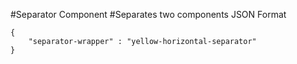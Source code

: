 #Separator Component
#Separates two components
JSON Format
```
{
    "separator-wrapper" : "yellow-horizontal-separator"
}
```

<!-- Separator classes available: yellow-horizontal-separator, grey-horizontal-separator,vertical-separator -->